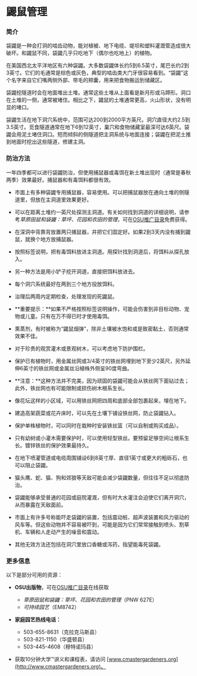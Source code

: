 # 鼹鼠管理

### 简介

袋鼹是一种会打洞的啮齿动物，能对植被、地下电缆、堤坝和塑料灌溉管造成很大破坏。和鼹鼠不同，袋鼹几乎只吃地下（偶尔也吃地上）的植物。

在美国西北太平洋地区有六种袋鼹。大多数袋鼹体长约5到6.5英寸，尾巴长约2到3英寸。它们的毛通常是棕色或灰色，典型的啮齿类大门牙很容易看到。“袋鼹”这个名字来自它们嘴两侧外部、带毛的颊囊，用来把食物搬运到储藏区。

袋鼹挖隧道时会在地面堆出土堆。通常这些土堆从上面看是新月形或马蹄形。洞口在土堆的一侧，通常被堵住。相比之下，鼹鼠的土堆通常更高，火山形状，没有明显的堵口。

袋鼹生活在地下洞穴系统中，范围可达200到2000平方英尺。洞穴直径大约2.5到3.5英寸。觅食隧道通常在地下6到12英寸，巢穴和食物储藏室最深可达6英尺。袋鼹会用泥土堵住洞口。短而倾斜的侧隧道把主洞系统与地面连接；袋鼹在把泥土推到地面时挖出这些隧道，修建主洞。

### 防治方法

一年四季都可以进行袋鼹防治，但使用捕鼠器或毒饵在新土堆出现时（通常是春秋两季）效果最好。捕鼠器和有毒饵料都很有效。


- 市面上有多种袋鼹专用捕鼠器，容易使用。可以把捕鼠器放在通向土堆的侧隧道里，但放在主洞道里效果更好。
- 可以在距离土堆约一英尺处探测主洞道。有关如何找到洞道的详细说明，请参考*草原田鼠和袋鼹：草坪、花园和农田的管理*，可在[OSU推广目录](http://extension.oregonstate.edu/catalog)免费获得。
- 在深洞中背靠背放置两只捕鼠器，并把它们固定好。如果2到3天内没有捕到鼹鼠，就换个地方放捕鼠器。


- 按照标签说明，把有毒饵料放进主洞道。用探针找到洞道后，将饵料从探孔放入。
- 另一种方法是用小铲子挖开洞道，直接把饵料放进去。
- 每个洞穴系统最好在两到三个地方投放饵料。
- 治理后两周内定期检查，处理发现的死鼹鼠。
- **重要提示：**如果不严格按照标签说明操作，可能会伤害到非目标动物、宠物或儿童。只有在万不得已时才使用毒饵。


- 熏蒸剂，有时被称为“鼹鼠烟弹”，除非土壤被水饱和或是致密黏土，否则通常效果不佳。


- 对于珍贵的观赏灌木或景观树木，可以考虑地下防护围栏。
- 保护已有植物时，用金属丝网或3/4英寸的铁丝网埋到地下至少2英尺，另外延伸6英寸的铁丝网或金属丝沿植株外侧呈90度弯曲。
- **注意：**这种方法并不完美，因为顽固的袋鼹可能会从铁丝网下面钻过去；此外，铁丝网也有可能限制或损伤树木根系生长。
- 像花坛这样的小区域，可以用铁丝网把四周和底部全部包裹起来，埋在地下。
- 建造高架蔬菜或花卉床时，可以先在土壤下铺设铁丝网，防止袋鼹钻入。
- 保护单株植物时，可以同时在栽种时安装铁丝篮（可以自制或购买成品）。
- 只有幼树或小灌木需要保护时，可以使用轻型铁丝。要预留足够空间让根系生长。镀锌铁丝的保护效果最持久。
- 在地下喷灌管道或电缆周围铺设6到8英寸厚、直径1英寸或更大的粗砾石，也可以阻止袋鼹。


- 猫头鹰、蛇、猫、狗和郊狼等天敌可能会减少袋鼹数量，但往往不足以彻底防治。


- 袋鼹能够承受普通的花园或庭院灌溉，但有时大水灌注会迫使它们离开洞穴，从而暴露在天敌面前。


- 市面上有许多号称能吓走袋鼹的装置，包括震动桩、超声波装置和风力驱动的风车等。但这些动物并不容易被吓到，可能是因为它们常常接触到喷头、割草机、车辆和人走动产生的噪音和震动。
- 其他无效方法还包括在洞穴里放口香糖或泻药，指望能毒死袋鼹。

### 更多信息

以下是部分可用的资源：

- **OSU出版物**，可在[OSU推广目录](https://catalog.extension.oregonstate.edu/)在线获取
  - *草原田鼠和袋鼹：草坪、花园和农田的管理*（PNW 627E）
  - *可持续园艺*（EM8742）


- **家庭园艺热线电话：**
  - 503-655-8631（克拉克马斯县）
  - 503-821-1150（华盛顿县）
  - 503-445-4608（穆特诺玛县）
- 获取10分钟大学™讲义和课程表，请访问 [www.cmastergardeners.org](http://www.cmastergardeners.org)。

